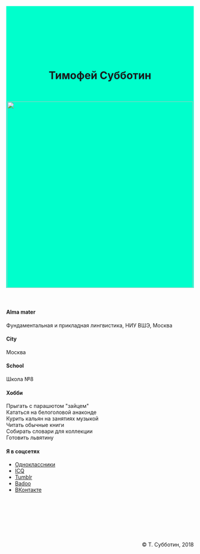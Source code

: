 <!DOCTYPE html>

<html>
	<head>
		<title>Личная страница Тимофея Субботина</title>
	 	<meta name="viewport" content="width=device-width, initial-scale=1.0">
		<meta charset="utf-8">
		<meta name="description" content="Личная страница и контакты">
		<!-- Bootstrap Core CSS -->
    	<link href="https://maxcdn.bootstrapcdn.com/bootstrap/3.3.7/css/bootstrap.min.css" rel="stylesheet" media="screen">
	</head>
	<body>
		<header style="background-color:#00ffcc; padding-top:130px;"> 
			<center><h1>Тимофей Субботин</h1></center>
			<br /><br />
        	<img src="3x4.jpg" title="portrait" alt="" style="height:500px;">
		</header>
		<section id="portfolio">
			<div class="container">
				<div class="col-md-3">
					<article>
						<h4>Alma mater</h4>
						<p>Фундаментальная и прикладная лингвистика, НИУ ВШЭ, Москва</p>
					</article>
					<article>
						<h4>City</h4>
						<p>Москва</p>
					</article>
					<article>
						<h4>School</h4>
						<p>Школа №8</p>
					</article>
				</div>
				<div class="col-md-6">
					<article>
						<h4>Хобби</h4>
						<p>Прыгать с парашютом "зайцем"<br />
						Кататься на белоголовой анаконде<br />
						Курить кальян на занятиях музыкой<br />
						Читать обычные книги<br />
						Собирать словари для коллекции<br />
						Готовить львятину<br />
					</article>
					<article>
			</div>
				<div class="col-md-3">
					<h4>Я в соцсетях</h4>
					<ul>
						<li><a href="https://ru.wikipedia.org/wiki/%D0%98%D0%BD%D1%82%D0%B5%D1%80%D1%80%D0%BE%D0%B1%D0%B0%D0%BD%D0%B3">Одноклассники</a></li>
						<li><a href="https://ru.wikipedia.org/wiki/%D0%9F%D0%BE%D1%80%D0%BE%D1%81%D1%8F%D1%87%D1%8C%D1%8F_%D0%BB%D0%B0%D1%82%D1%8B%D0%BD%D1%8C">ICQ</a></li>
						<li><a href="https://ru.wikipedia.org/wiki/%D0%9E%D1%82%D0%B2%D0%B5%D1%82_%D0%BD%D0%B0_%D0%B3%D0%BB%D0%B0%D0%B2%D0%BD%D1%8B%D0%B9_%D0%B2%D0%BE%D0%BF%D1%80%D0%BE%D1%81_%D0%B6%D0%B8%D0%B7%D0%BD%D0%B8,_%D0%B2%D1%81%D0%B5%D0%BB%D0%B5%D0%BD%D0%BD%D0%BE%D0%B9_%D0%B8_%D0%B2%D1%81%D0%B5%D0%B3%D0%BE_%D1%82%D0%B0%D0%BA%D0%BE%D0%B3%D0%BE">Tumblr</a></li>
						<li><a href="https://ru.wikipedia.org/wiki/%D0%9F%D0%B0%D1%80%D0%B0%D0%B4%D0%BE%D0%BA%D1%81_%D0%BA%D0%BE%D1%88%D0%BA%D0%B8_%D1%81_%D0%BC%D0%B0%D1%81%D0%BB%D0%BE%D0%BC">Badoo</a></li>
					  	<li><a href="https://vk.com/kingdom_romland">ВКонтакте</a></li>
          				</ul>
					</article>
				</div>
			</div>
		</section>
		<footer class="bs-docs-footer"> 
			<div class="container"> 
			<br /><br /><br /><br /><br /><br />
				<p style="text-align:right; ">&copy; Т. Субботин, 2018</p> 
			</div>
		</footer>
	</body>
</html>
